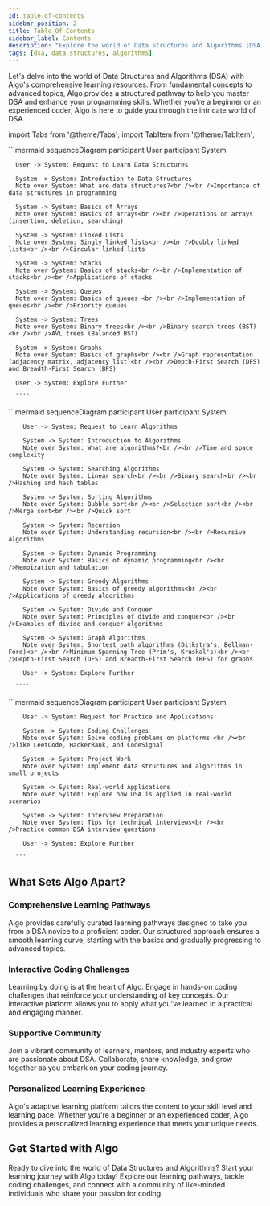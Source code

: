```yaml
---
id: table-of-contents
sidebar_position: 2
title: Table Of Contents
sidebar_label: Contents
description: "Explore the world of Data Structures and Algorithms (DSA) with Algo's comprehensive learning resources. From fundamental concepts to advanced topics, Algo provides a structured pathway to help you master DSA and enhance your programming skills."
tags: [dsa, data structures, algorithms]
---
```


Let's delve into the world of Data Structures and Algorithms (DSA) with Algo's comprehensive learning resources. From fundamental concepts to advanced topics, Algo provides a structured pathway to help you master DSA and enhance your programming skills. Whether you're a beginner or an experienced coder, Algo is here to guide you through the intricate world of DSA.

<AdsComponent />

import Tabs from '@theme/Tabs';
import TabItem from '@theme/TabItem';

<Tabs>
  <TabItem value="ds" label="Data Structures" default>
    ```mermaid
      sequenceDiagram
        participant User
        participant System

      User -> System: Request to Learn Data Structures

      System -> System: Introduction to Data Structures
      Note over System: What are data structures?<br /><br />Importance of data structures in programming

      System -> System: Basics of Arrays
      Note over System: Basics of arrays<br /><br />Operations on arrays (insertion, deletion, searching)

      System -> System: Linked Lists
      Note over System: Singly linked lists<br /><br />Doubly linked lists<br /><br />Circular linked lists

      System -> System: Stacks
      Note over System: Basics of stacks<br /><br />Implementation of stacks<br /><br />Applications of stacks

      System -> System: Queues
      Note over System: Basics of queues <br /><br />Implementation of queues<br /><br />Priority queues

      System -> System: Trees
      Note over System: Binary trees<br /><br />Binary search trees (BST)<br /><br />AVL trees (Balanced BST)

      System -> System: Graphs
      Note over System: Basics of graphs<br /><br />Graph representation (adjacency matrix, adjacency list)<br /><br />Depth-First Search (DFS) and Breadth-First Search (BFS)

      User -> System: Explore Further

      ````

  </TabItem>
  <TabItem value="algo" label="Algorithms">
    ```mermaid
      sequenceDiagram
        participant User
        participant System
      
        User -> System: Request to Learn Algorithms
      
        System -> System: Introduction to Algorithms
        Note over System: What are algorithms?<br /><br />Time and space complexity
      
        System -> System: Searching Algorithms
        Note over System: Linear search<br /><br />Binary search<br /><br />Hashing and hash tables
      
        System -> System: Sorting Algorithms
        Note over System: Bubble sort<br /><br />Selection sort<br /><br />Merge sort<br /><br />Quick sort
      
        System -> System: Recursion
        Note over System: Understanding recursion<br /><br />Recursive algorithms
      
        System -> System: Dynamic Programming
        Note over System: Basics of dynamic programming<br /><br />Memoization and tabulation
      
        System -> System: Greedy Algorithms
        Note over System: Basics of greedy algorithms<br /><br />Applications of greedy algorithms
      
        System -> System: Divide and Conquer
        Note over System: Principles of divide and conquer<br /><br />Examples of divide and conquer algorithms
      
        System -> System: Graph Algorithms
        Note over System: Shortest path algorithms (Dijkstra's, Bellman-Ford)<br /><br />Minimum Spanning Tree (Prim's, Kruskal's)<br /><br />Depth-First Search (DFS) and Breadth-First Search (BFS) for graphs
      
        User -> System: Explore Further
      
      ````
  </TabItem>
  <TabItem value="Practice" label="Practice and Applications">
    ```mermaid
      sequenceDiagram
        participant User
        participant System

        User -> System: Request for Practice and Applications

        System -> System: Coding Challenges
        Note over System: Solve coding problems on platforms <br /><br />like LeetCode, HackerRank, and CodeSignal

        System -> System: Project Work
        Note over System: Implement data structures and algorithms in small projects

        System -> System: Real-world Applications
        Note over System: Explore how DSA is applied in real-world scenarios

        System -> System: Interview Preparation
        Note over System: Tips for technical interviews<br /><br />Practice common DSA interview questions

        User -> System: Explore Further

      ```
  </TabItem>
</Tabs>

<Ads />

## What Sets Algo Apart?

### Comprehensive Learning Pathways

Algo provides carefully curated learning pathways designed to take you from a DSA novice to a proficient coder. Our structured approach ensures a smooth learning curve, starting with the basics and gradually progressing to advanced topics.

### Interactive Coding Challenges

Learning by doing is at the heart of Algo. Engage in hands-on coding challenges that reinforce your understanding of key concepts. Our interactive platform allows you to apply what you've learned in a practical and engaging manner.

### Supportive Community

Join a vibrant community of learners, mentors, and industry experts who are passionate about DSA. Collaborate, share knowledge, and grow together as you embark on your coding journey.

### Personalized Learning Experience

Algo's adaptive learning platform tailors the content to your skill level and learning pace. Whether you're a beginner or an experienced coder, Algo provides a personalized learning experience that meets your unique needs.

<AdsComponent />

## Get Started with Algo

Ready to dive into the world of Data Structures and Algorithms? Start your learning journey with Algo today! Explore our learning pathways, tackle coding challenges, and connect with a community of like-minded individuals who share your passion for coding.